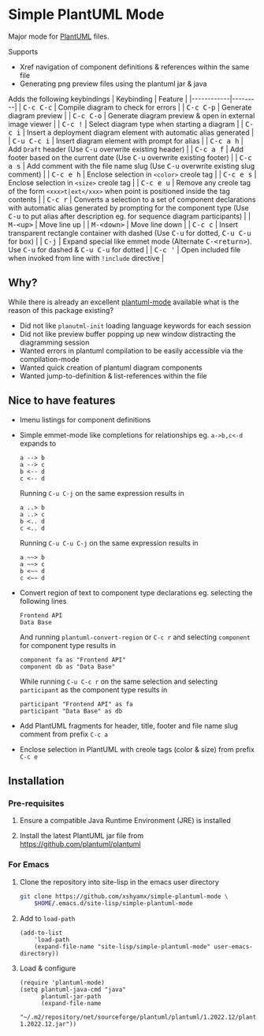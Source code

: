 # Simple PlantUML Mode #

Major mode for [PlantUML](https://plantuml.com/) files.

Supports

- Xref navigation of component definitions & references within the same file
- Generating png preview files using the plantuml jar & java

Adds the following keybindings
| Keybinding | Feature |
|------------|---------|
| <kbd>C-c C-c</kbd> | Compile diagram to check for errors |
| <kbd>C-c C-p</kbd> | Generate diagram preview |
| <kbd>C-c C-o</kbd> | Generate diagram preview & open in external image viewer |
| <kbd>C-c !</kbd> | Select diagram type when starting a diagram |
| <kbd>C-c i</kbd> | Insert a deployment diagram element with automatic alias generated |
| <kbd>C-u C-c i</kbd> | Insert diagram element with prompt for alias |
| <kbd>C-c a h</kbd> | Add `Draft` header (Use <kbd>C-u</kbd> overwrite existing header) |
| <kbd>C-c a f</kbd> | Add footer based on the current date (Use <kbd>C-u</kbd> overwrite existing footer) |
| <kbd>C-c a s</kbd> | Add comment with the file name slug (Use <kbd>C-u</kbd> overwrite existing slug comment) |
| <kbd>C-c e h</kbd> | Enclose selection in `<color>` creole tag |
| <kbd>C-c e s</kbd> | Enclose selection in `<size>` creole tag |
| <kbd>C-c e u</kbd> | Remove any creole tag of the form `<xxx>t|ext</xxx>` when point is positioned inside the tag contents |
| <kbd>C-c r</kbd> | Converts a selection to a set of component declarations with automatic alias generated by prompting for the component type (Use <kbd>C-u</kbd> to put alias after description eg. for sequence diagram participants) |
| <kbd>M-&lt;up&gt;</kbd> | Move line up |
| <kbd>M-&lt;down&gt;</kbd> | Move line down |
| <kbd>C-c c</kbd> | Insert transparent rectangle container with dashed (Use <kbd>C-u</kbd> for dotted, <kbd>C-u C-u</kbd> for box) |
| <kbd>C-j</kbd> | Expand special like emmet mode (Alternate <kbd>C-&lt;return&gt;</kbd>). Use <kbd>C-u</kbd> for dashed & <kbd>C-u C-u</kbd> for dotted |
| <kbd>C-c '</kbd> | Open included file when invoked from line with `!include` directive |

## Why? ##

While there is already an excellent [plantuml-mode](https://github.com/skuro/plantuml-mode/) available what is the reason of this package existing?

- Did not like `planutml-init` loading language keywords for each session
- Did not like preview buffer popping up new window distracting the diagramming session
- Wanted errors in plantuml compilation to be easily accessible via the compilation-mode
- Wanted quick creation of plantuml diagram components
- Wanted jump-to-definition & list-references within the file

## Nice to have features ##

- Imenu listings for component definitions
- Simple emmet-mode like completions for relationships eg. `a->b,c<-d`
  expands to

  ```
  a --> b
  a --> c
  b <-- d
  c <-- d
  ```

  Running `C-u C-j` on the same expression results in

  ```
  a ..> b
  a ..> c
  b <.. d
  c <.. d
  ```
  Running `C-u C-u C-j` on the same expression results in

  ```
  a ~~> b
  a ~~> c
  b <~~ d
  c <~~ d
  ```

- Convert region of text to component type declarations eg. selecting the following lines

  ```
  Frontend API
  Data Base
  ```
  And running `plantuml-convert-region` or `C-c r` and selecting `component` for component type results in

  ```
  component fa as "Frontend API"
  component db as "Data Base"
  ```
  While running `C-u C-c r` on the same selection and selecting `participant` as the component type results in

  ```
  participant "Frontend API" as fa
  participant "Data Base" as db
  ```
- Add PlantUML fragments for header, title, footer and file name slug comment from prefix `C-c a`
- Enclose selection in PlantUML with creole tags (color & size) from prefix `C-c e`

## Installation ##

### Pre-requisites ###

1. Ensure a compatible Java Runtime Environment (JRE) is installed

2. Install the latest PlantUML jar file from https://github.com/plantuml/plantuml

### For Emacs ###

1. Clone the repository into site-lisp in the emacs user directory

	``` sh
	git clone https://github.com/xshyamx/simple-plantuml-mode \
	    $HOME/.emacs.d/site-lisp/simple-plantuml-mode
	```

2. Add to `load-path`

    ```emacs-lisp
    (add-to-list
    	'load-path
    	(expand-file-name "site-lisp/simple-plantuml-mode" user-emacs-directory))
    ```

3. Load & configure

	```emacs-lisp
	(require 'plantuml-mode)
	(setq plantuml-java-cmd "java"
		  plantuml-jar-path
		  (expand-file-name
		   "~/.m2/repository/net/sourceforge/plantuml/plantuml/1.2022.12/plantuml-1.2022.12.jar"))
	```
